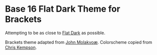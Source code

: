 Base 16 Flat Dark Theme for Brackets
============================

Attempting to be as close to [Flat Dark](http://chriskempson.github.io/base16/#flat) as possible.

Brackets theme adapted from [John Molakvoæ](https://github.com/skjnldsv/default-dark).
Colorscheme copied from [Chris Kempson](http://chriskempson.com).
